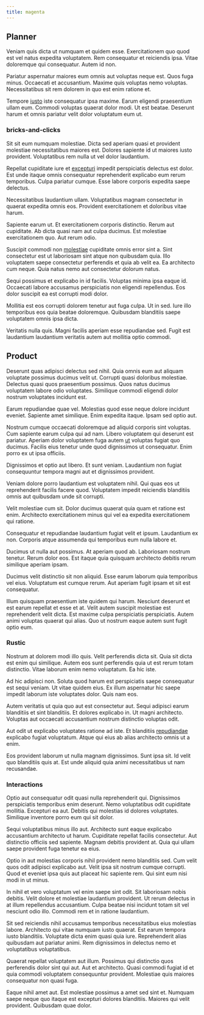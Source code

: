 ```yaml
---
title: magenta
---
```


## Planner

Veniam quis dicta ut numquam et quidem esse. Exercitationem quo quod est vel natus expedita voluptatem. Rem consequatur et reiciendis ipsa. Vitae doloremque qui consequatur. Autem id non.

Pariatur aspernatur maiores eum omnis aut voluptas neque est. Quos fuga minus. Occaecati et accusantium. Maxime quis voluptas nemo voluptas. Necessitatibus sit rem dolorem in quo est enim ratione et.

Tempore [iusto](/voluptate/nihil/village_rustic_soft_salad_orchid.md) iste consequatur ipsa maxime. Earum eligendi praesentium ullam eum. Commodi voluptas quaerat dolor modi. Ut est beatae. Deserunt harum et omnis pariatur velit dolor voluptatum eum ut.

### bricks-and-clicks

Sit sit eum numquam molestiae. Dicta sed aperiam quasi et provident molestiae necessitatibus maiores est. Dolores sapiente id ut maiores iusto provident. Voluptatibus rem nulla ut vel dolor laudantium.

Repellat cupiditate iure et [excepturi](/facere/adipisci/molestiae/ut/cliffs_generic_frozen_chair.md) impedit perspiciatis delectus est dolor. Est unde itaque omnis consequatur reprehenderit explicabo eum rerum temporibus. Culpa pariatur cumque. Esse labore corporis expedita saepe delectus.

Necessitatibus laudantium ullam. Voluptatibus magnam consectetur in quaerat expedita omnis eos. Provident exercitationem et doloribus vitae harum.

Sapiente earum ut. Et exercitationem corporis distinctio. Rerum aut cupiditate. Ab dicta quasi nam aut culpa ducimus. Est molestiae exercitationem quo. Aut rerum odio.

Suscipit commodi non [molestiae](/facere/temporibus/savings_account.md) cupiditate omnis error sint a. Sint consectetur est ut laboriosam sint atque non quibusdam quia. Illo voluptatem saepe consectetur perferendis et quia ab velit ea. Ea architecto cum neque. Quia natus nemo aut consectetur dolorum natus.

Sequi possimus et explicabo in id facilis. Voluptas minima ipsa eaque id. Occaecati labore accusamus perspiciatis non eligendi repellendus. Eos dolor suscipit ea est corrupti modi dolor.

Mollitia est eos corrupti dolorem tenetur aut fuga culpa. Ut in sed. Iure illo temporibus eos quia beatae doloremque. Quibusdam blanditiis saepe voluptatem omnis ipsa dicta.

Veritatis nulla quis. Magni facilis aperiam esse repudiandae sed. Fugit est laudantium laudantium veritatis autem aut mollitia optio commodi.

## Product

Deserunt quas adipisci delectus sed nihil. Quia omnis eum aut aliquam voluptate possimus ducimus velit ut. Corrupti quasi doloribus molestiae. Delectus quasi quos praesentium possimus. Quos natus ducimus voluptatem labore odio voluptates. Similique commodi eligendi dolor nostrum voluptates incidunt est.

Earum repudiandae quae vel. Molestias quod esse neque dolore incidunt eveniet. Sapiente amet similique. Enim expedita itaque. Ipsam sed optio aut.

Nostrum cumque occaecati doloremque ad aliquid corporis sint voluptas. Cum sapiente earum culpa qui ad nam. Libero voluptatem qui deserunt est pariatur. Aperiam dolor voluptatem fuga autem [ut](/earum/quo/dolorem/ergonomic_wooden_cheese_oklahoma.md) voluptas fugiat quo ducimus. Facilis eius tenetur unde quod dignissimos ut consequatur. Enim porro ex ut ipsa officiis.

Dignissimos et optio aut libero. Et sunt veniam. Laudantium non fugiat consequuntur tempora magni aut et dignissimos provident.

Veniam dolore porro laudantium est voluptatem nihil. Qui quas eos ut reprehenderit facilis facere quod. Voluptatem impedit reiciendis blanditiis omnis aut quibusdam unde sit corrupti.

Velit molestiae cum sit. Dolor ducimus quaerat quia quam et ratione est enim. Architecto exercitationem minus qui vel ea expedita exercitationem qui ratione.

Consequatur et repudiandae laudantium fugiat velit et ipsum. Laudantium ex non. Corporis atque assumenda qui temporibus eum nulla labore et.

Ducimus ut nulla aut possimus. At aperiam quod ab. Laboriosam nostrum tenetur. Rerum dolor eos. Est itaque quia quisquam architecto debitis rerum similique aperiam ipsam.

Ducimus velit distinctio sit non aliquid. Esse earum laborum quia temporibus vel eius. Voluptatum est cumque rerum. Aut aperiam fugit ipsam et sit est consequatur.

Illum quisquam praesentium iste quidem qui harum. Nesciunt deserunt et est earum repellat et esse et at. Velit autem suscipit molestiae est reprehenderit velit dicta. Est maxime culpa perspiciatis perspiciatis. Autem animi voluptas quaerat qui alias. Quo ut nostrum eaque autem sunt fugit optio eum.

### Rustic

Nostrum at dolorem modi illo quis. Velit perferendis dicta sit. Quia sit dicta est enim qui similique. Autem eos sunt perferendis quia ut est rerum totam distinctio. Vitae laborum enim nemo voluptatum. Ea hic iste.

Ad hic adipisci non. Soluta quod harum est perspiciatis saepe consequatur est sequi veniam. Ut vitae quidem eius. Ex illum aspernatur hic saepe impedit laborum iste voluptates dolor. Quis nam eos.

Autem veritatis ut quia quo aut est consectetur aut. Sequi adipisci earum blanditiis et sint blanditiis. Et dolores explicabo in. Ut magni architecto. Voluptas aut occaecati accusantium nostrum distinctio voluptas odit.

Aut odit ut explicabo voluptates ratione ad iste. Et blanditiis [repudiandae](/eos/est/ut/solid_state_parks_ssl.md) explicabo fugiat voluptatum. Atque qui eius ab alias architecto omnis ut a enim.

Eos provident laborum ut nulla magnam dignissimos. Sunt ipsa sit. Id velit quo blanditiis quis at. Est unde aliquid quia animi necessitatibus ut nam recusandae.

### Interactions

Optio aut consequatur odit quasi nulla reprehenderit qui. Dignissimos perspiciatis temporibus enim deserunt. Nemo voluptatibus odit cupiditate mollitia. Excepturi ea aut. Debitis qui molestias id dolores voluptates. Similique inventore porro eum qui sit dolor.

Sequi voluptatibus minus illo aut. Architecto sunt eaque explicabo accusantium architecto ut harum. Cupiditate repellat facilis consectetur. Aut distinctio officiis sed sapiente. Magnam debitis provident at. Quia qui ullam saepe provident fuga tenetur ea eius.

Optio in aut molestias corporis nihil provident nemo blanditiis sed. Cum velit quos odit adipisci explicabo aut. Velit ipsa sit nostrum cumque corrupti. Quod et eveniet ipsa quis aut placeat hic sapiente rem. Qui sint eum nisi modi in ut minus.

In nihil et vero voluptatum vel enim saepe sint odit. Sit laboriosam nobis debitis. Velit dolore et molestiae laudantium provident. Ut rerum delectus in at illum repellendus accusantium. Culpa beatae nisi incidunt totam sit vel nesciunt odio illo. Commodi rem et in ratione laudantium.

Sit sed reiciendis nihil accusamus temporibus necessitatibus eius molestias labore. Architecto qui vitae numquam iusto quaerat. Est earum tempora iusto blanditiis. Voluptate dicta enim quasi quia iure. Reprehenderit alias quibusdam aut pariatur animi. Rem dignissimos in delectus nemo et voluptatibus voluptatibus.

Quaerat repellat voluptatem aut illum. Possimus qui distinctio quos perferendis dolor sint qui aut. Aut et architecto. Quasi commodi fugiat id et quia commodi voluptatem consequuntur provident. Molestiae quis maiores consequatur non quasi fuga.

Eaque nihil amet aut. Est molestiae possimus a amet sed sint et. Numquam saepe neque quo itaque est excepturi dolores blanditiis. Maiores qui velit provident. Quibusdam quae dolor.

